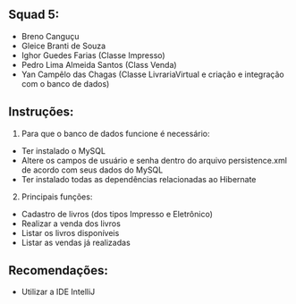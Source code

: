 ## Squad 5:
- Breno Canguçu
- Gleice Branti de Souza
- Ighor Guedes Farias (Classe Impresso)
- Pedro Lima Almeida Santos (Class Venda)
- Yan Campêlo das Chagas (Classe LivrariaVirtual e criação e integração com o banco de dados)

## Instruções:
1. Para que o banco de dados funcione é necessário:
  - Ter instalado o MySQL
  - Altere os campos de usuário e senha dentro do arquivo persistence.xml de acordo com seus dados do MySQL
  - Ter instalado todas as dependências relacionadas ao Hibernate
2. Principais funções:
  - Cadastro de livros (dos tipos Impresso e Eletrônico)
  - Realizar a venda dos livros
  - Listar os livros disponíveis
  - Listar as vendas já realizadas

## Recomendações:
- Utilizar a IDE IntelliJ
